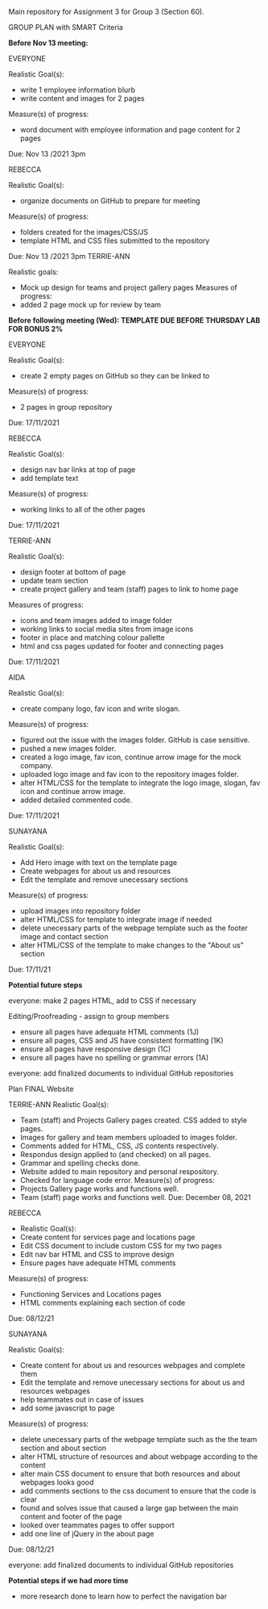 Main repository for Assignment 3 for Group 3 (Section 60). 

GROUP PLAN with SMART Criteria


**Before Nov 13 meeting:**

EVERYONE

  Realistic Goal(s): 
  - write 1 employee information blurb
  - write content and images for 2 pages

  Measure(s) of progress:
  - word document with employee information and page content for 2 pages

  Due: Nov 13 /2021 3pm

REBECCA

  Realistic Goal(s): 
  - organize documents on GitHub to prepare for meeting

  Measure(s) of progress:
  - folders created for the images/CSS/JS
  - template HTML and CSS files submitted to the repository

  Due: Nov 13 /2021 3pm
TERRIE-ANN

Realistic goals:
- Mock up design for teams and project gallery pages
Measures of progress:
- added 2 page mock up for review by team

**Before following meeting (Wed): TEMPLATE DUE BEFORE THURSDAY LAB FOR BONUS 2%**

EVERYONE

  Realistic Goal(s): 
  - create 2 empty pages on GitHub so they can be linked to

  Measure(s) of progress:
  - 2 pages in group repository

  Due: 17/11/2021

REBECCA

  Realistic Goal(s): 
  - design nav bar links at top of page
  - add template text

  Measure(s) of progress:
   - working links to all of the other pages

Due: 17/11/2021

TERRIE-ANN

  Realistic Goal(s): 
  - design footer at bottom of page
  - update team section
  - create project gallery and team (staff) pages to link to home page

  Measures of progress:
   - icons and team images added to image folder
   - working links to social media sites from image icons
   - footer in place and matching colour pallette
   - html and css pages updated for footer and connecting pages


  Due: 17/11/2021

AIDA

  Realistic Goal(s): 
  - create company logo, fav icon and write slogan.

  Measure(s) of progress:
  - figured out the issue with the images folder. GitHub is case sensitive. 
  - pushed a new images folder.
  - created a logo image, fav icon, continue arrow image for the mock company.  
  - uploaded logo image and fav icon to the repository images folder. 
  - alter HTML/CSS for the template to integrate the logo image, slogan, fav icon and continue arrow image. 
  - added detailed commented code. 

Due: 17/11/2021
           
SUNAYANA

  Realistic Goal(s): 
  - Add Hero image with text on the template page
  - Create webpages for about us and resources
  - Edit the template and remove unecessary sections

  Measure(s) of progress:
  - upload images into repository folder 
  - alter HTML/CSS for template to integrate image if needed
  - delete unecessary parts of the webpage template such as the footer image and contact section
  - alter HTML/CSS of the template to make changes to the "About us" section

  Due: 17/11/21 

**Potential future steps**

everyone: make 2 pages HTML, add to CSS if necessary

Editing/Proofreading - assign to group members

- ensure all pages have adequate HTML comments (1J)
- ensure all pages, CSS and JS have consistent formatting (1K)
- ensure all pages have responsive design (1C)
- ensure all pages have no spelling or grammar errors (1A)

everyone: add finalized documents to individual GitHub repositories

Plan FINAL Website

TERRIE-ANN
Realistic Goal(s):
 - Team (staff) and Projects Gallery pages created. CSS added to style pages.
 - Images for gallery and team members uploaded to images folder.
 - Comments added for HTML, CSS, JS contents respectively.
 - Respondus design applied to (and checked) on all pages.
 - Grammar and spelling checks done.
 - Website added to main repository and personal respository.
 - Checked for language code error.
 Measure(s) of progress:
 - Projects Gallery page works and functions well.
 - Team (staff) page works and functions well.
 Due: December 08, 2021

REBECCA
- Realistic Goal(s): 
- Create content for services page and locations page
- Edit CSS document to include custom CSS for my two pages
- Edit nav bar HTML and CSS to improve design
- Ensure pages have adequate HTML comments

Measure(s) of progress:
- Functioning Services and Locations pages
- HTML comments explaining each section of code

Due: 08/12/21

SUNAYANA

  Realistic Goal(s): 
  - Create content for about us and resources webpages and complete them
  - Edit the template and remove unecessary sections for about us and resources webpages
  - help teammates out in case of issues
  - add some javascript to page

  Measure(s) of progress:
  - delete unecessary parts of the webpage template such as the the team section and about section
  - alter HTML structure of resources and about webpage according to the content
  - alter main CSS document to ensure that both resources and about webpages looks good
  - add comments sections to the css document to ensure that the code is clear
  - found and solves issue that caused a large gap between the main content and footer of the page
  - looked over teammates pages to offer support
  - add one line of jQuery in the about page
  
  Due: 08/12/21 

everyone: add finalized documents to individual GitHub repositories

**Potential steps if we had more time**

- more research done to learn how to perfect the navigation bar

